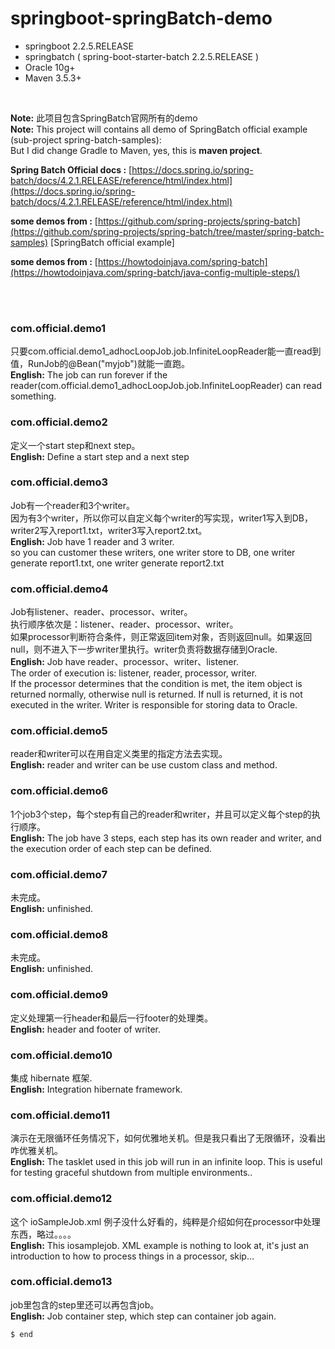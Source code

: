 # springboot-springBatch-demo
+ springboot 2.2.5.RELEASE 
+ springbatch ( spring-boot-starter-batch 2.2.5.RELEASE )
+ Oracle 10g+
+ Maven 3.5.3+
<br/>

**Note:** 此项目包含SpringBatch官网所有的demo
<br/>
**Note:** This project will contains all demo of SpringBatch official example (sub-project spring-batch-samples): <br/>
But I did change Gradle to Maven, yes, this is **maven project**.
 <br/>
 
**Spring Batch Official docs :** [https://docs.spring.io/spring-batch/docs/4.2.1.RELEASE/reference/html/index.html](https://docs.spring.io/spring-batch/docs/4.2.1.RELEASE/reference/html/index.html)

**some demos from :** [https://github.com/spring-projects/spring-batch](https://github.com/spring-projects/spring-batch/tree/master/spring-batch-samples) [SpringBatch official example]

**some demos from :** [https://howtodoinjava.com/spring-batch](https://howtodoinjava.com/spring-batch/java-config-multiple-steps/)

<br/><br/>
### com.official.demo1
只要com.official.demo1_adhocLoopJob.job.InfiniteLoopReader能一直read到值，RunJob的@Bean("myjob")就能一直跑。
<br/>
**English:** The job can run forever if the reader(com.official.demo1_adhocLoopJob.job.InfiniteLoopReader) can read something.
<br/>

### com.official.demo2
定义一个start step和next step。
<br/>
**English:** Define a start step and a next step
<br/>

### com.official.demo3
Job有一个reader和3个writer。<br/>
因为有3个writer，所以你可以自定义每个writer的写实现，writer1写入到DB，writer2写入report1.txt，writer3写入report2.txt。
<br/>
**English:** Job have 1 reader and 3 writer.<br/>
 so you can customer these writers, one writer store to DB, one writer generate report1.txt, one writer generate report2.txt
<br/>

### com.official.demo4
Job有listener、reader、processor、writer。<br/>
执行顺序依次是：listener、reader、processor、writer。<br/>
如果processor判断符合条件，则正常返回item对象，否则返回null。如果返回null，则不进入下一步writer里执行。writer负责将数据存储到Oracle.
<br/>
**English:** Job have reader、processor、writer、listener.<br/>
The order of execution is: listener, reader, processor, writer.<br/>
If the processor determines that the condition is met, the item object is returned normally, otherwise null is returned. If null is returned, it is not executed in the writer. Writer is responsible for storing data to Oracle.
<br/>

### com.official.demo5
reader和writer可以在用自定义类里的指定方法去实现。
<br/>
**English:** reader and writer can be use custom class and method.
<br/>

### com.official.demo6
1个job3个step，每个step有自己的reader和writer，并且可以定义每个step的执行顺序。
<br/>
**English:** The job have 3 steps, each step has its own reader and writer, and the execution order of each step can be defined.
<br/>

### com.official.demo7
未完成。
<br/>
**English:** unfinished.
<br/>

### com.official.demo8
未完成。
<br/>
**English:** unfinished.
<br/>

### com.official.demo9
定义处理第一行header和最后一行footer的处理类。
<br/>
**English:**  header and footer of writer.
<br/>

### com.official.demo10
集成 hibernate 框架.
<br/>
**English:**  Integration hibernate framework.
<br/>

### com.official.demo11
演示在无限循环任务情况下，如何优雅地关机。但是我只看出了无限循环，没看出咋优雅关机。
<br/>
**English:**  The tasklet used in this job will run in an infinite loop.  This is useful for testing graceful shutdown from
              		multiple environments..
<br/>

### com.official.demo12
这个 ioSampleJob.xml 例子没什么好看的，纯粹是介绍如何在processor中处理东西，略过。。。。
<br/>
**English:**  This iosamplejob. XML example is nothing to look at, it's just an introduction to how to process things in a processor, skip...
<br/>

### com.official.demo13
job里包含的step里还可以再包含job。
<br/>
**English:**  Job container step, which step can container job again.
<br/>



    $ end
